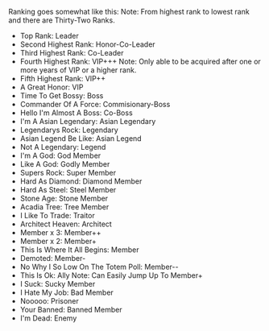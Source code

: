 Ranking goes somewhat like this:
Note: From highest rank to lowest rank and there are Thirty-Two Ranks.
- Top Rank: Leader
- Second Highest Rank: Honor-Co-Leader
- Third Highest Rank: Co-Leader
- Fourth Highest Rank: VIP+++ Note: Only able to be acquired after one or more years of VIP or a higher rank.
- Fifth Highest Rank: VIP++
- A Great Honor: VIP
- Time To Get Bossy: Boss
- Commander Of A Force: Commisionary-Boss
- Hello I'm Almost A Boss: Co-Boss
- I'm A Asian Legendary: Asian Legendary
- Legendarys Rock: Legendary
- Asian Legend Be Like: Asian Legend
- Not A Legendary: Legend
- I'm A God: God Member
- Like A God: Godly Member
- Supers Rock: Super Member
- Hard As Diamond: Diamond Member
- Hard As Steel: Steel Member
- Stone Age: Stone Member
- Acadia Tree: Tree Member
- I Like To Trade: Traitor
- Architect Heaven: Architect
- Member x 3: Member++
- Member x 2: Member+
- This Is Where It All Begins: Member
- Demoted: Member-
- No Why I So Low On The Totem Poll: Member--
- This Is Ok: Ally Note: Can Easily Jump Up To Member+ 
- I Suck: Sucky Member
- I Hate My Job: Bad Member
- Nooooo: Prisoner
- Your Banned: Banned Member
- I'm Dead: Enemy

